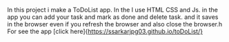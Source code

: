 In this project i make a ToDoList app. In the I use HTML CSS and Js. in the app you can add your task and mark as done and delete task. and it saves in the browser even if you refresh the browser and also close the browser.h
For see the app [click here]{https://ssarkarjpg03.github.io/toDoList/}
